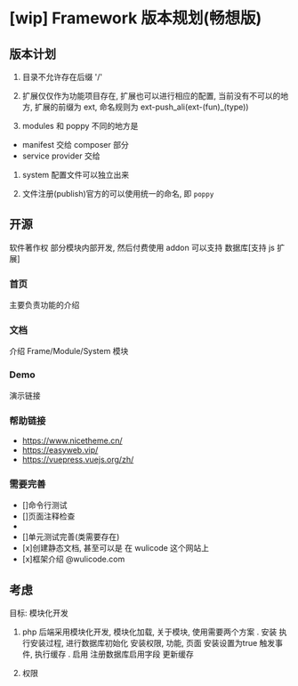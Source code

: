 # [wip] Framework 版本规划(畅想版)

## 版本计划
1. 目录不允许存在后缀 '/'
2. 扩展仅仅作为功能项目存在, 扩展也可以进行相应的配置, 当前没有不可以的地方, 扩展的前缀为 ext, 命名规则为 ext-push_ali(ext-(fun)\_(type))

3. modules 和 poppy 不同的地方是

- manifest 交给 composer 部分
- service provider 交给


1. system 配置文件可以独立出来

2. 文件注册(publish)官方的可以使用统一的命名, 即 `poppy`

## 开源 

软件著作权
部分模块内部开发, 然后付费使用 
addon 可以支持 数据库[支持 js 扩展]

### 首页
主要负责功能的介绍

### 文档
介绍 Frame/Module/System 模块

### Demo
演示链接


### 帮助链接
- https://www.nicetheme.cn/
- https://easyweb.vip/
- https://vuepress.vuejs.org/zh/

### 需要完善

- []命令行测试
- []页面注释检查
- 
- []单元测试完善(类需要存在)
- [x]创建静态文档, 甚至可以是 在 wulicode 这个网站上
- [x]框架介绍 @wulicode.com

## 考虑

目标: 模块化开发
1. php 后端采用模块化开发, 模块化加载, 关于模块, 使用需要两个方案
    . 安装
        执行安装过程, 进行数据库初始化
        安装权限, 功能, 页面
        安装设置为true
        触发事件, 执行缓存
    . 启用
        注册数据库启用字段
        更新缓存

2. 权限